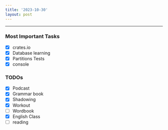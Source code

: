 ```yaml
---
title: '2023-10-30'
layout: post
---
```


---

### Most Important Tasks

- [x] crates.io
- [x] Database learning
- [x] Partitions Tests
- [x] console

### TODOs

- [x] Podcast
- [x] Grammar book
- [x] Shadowing
- [x] Workout
- [ ] Wordbook
- [x] English Class
- [ ] reading
